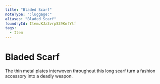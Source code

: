 ```yaml
---
title: "Bladed Scarf"
noteType: ":luggage:"
aliases: "Bladed Scarf"
foundryId: Item.KJa3vrpS39KnfYlf
tags:
  - Item
---
```


# Bladed Scarf

The thin metal plates interwoven throughout this long scarf turn a fashion accessory into a deadly weapon.
